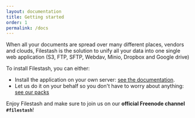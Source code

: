 ```yaml
---
layout: documentation
title: Getting started
order: 1
permalink: /docs
---
```


When all your documents are spread over many different places, vendors and clouds, Filestash is the solution to unify all your data into one single web application (S3, FTP, SFTP, Webdav, Minio, Dropbox and Google drive)

To install Filestash, you can either:
- Install the application on your own server: [see the documentation](/docs/install-and-upgrade).
- Let us do it on your behalf so you don't have to worry about anything: [see our packs](/pricing)

Enjoy Filestash and make sure to join us on our **official Freenode channel `#filestash`**!
